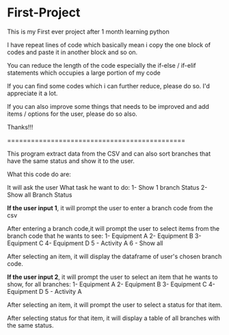 # First-Project

This is my First ever project after 1 month learning python

I have repeat lines of code which basically mean i copy the one block of codes and paste it in another block and so on.

You can reduce the length of the code especially the if-else / if-elif statements which occupies a large portion of my code

If you can find some codes which i can further reduce, please do so. I'd appreciate it a lot.

If you can also improve some things that needs to be improved and add items / options for the user, please do so also.

Thanks!!!

=============================================

This program extract data from the CSV and can also sort branches that have the same status and show it to the user.

What this code do are:

It will ask the user What task he want to do:
1- Show 1 branch Status
2- Show all Branch Status

**If the user input 1**, it will prompt the user to enter a branch code from the csv

After entering a branch code,it will prompt the user to select items from the branch code that he wants to see:
1- Equipment A
2- Equipment B
3- Equipment C
4- Equipment D
5 - Activity A
6 - Show all

After selecting an item, it will display the dataframe of user's chosen branch code.

**If the user input 2**, it will prompt the user to select an item that he wants to show, for all branches:
1- Equipment A
2- Equipment B
3- Equipment C
4- Equipment D
5 - Activity A

After selecting an item, it will prompt the user to select a status for that item.

After selecting status for that item, it will display a table of all branches with the same status.

